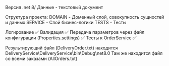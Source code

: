 Версия .net 8/ Данные - текстовый документ

Структура проекта:
DOMAIN - Доменный слой, совокупность сущностей и данных
SERVICE - Слой бизнес-логики
TESTS - Тесты

Логирование ✅
Валидация ✅
Передача параметров через файл конфигурации (Properties.settings) ✅
Тесты к OrderService ✅

Результирующий файл (DeliveryOrder.txt) находится DeliveryService\DeliveryService\bin\Debug\net8.0
Там же находится файл со всеми заказами (AllOrders.txt)
